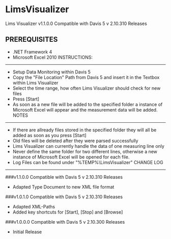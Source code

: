 LimsVisualizer
==============
Lims Visualizer v1.1.0.0
Compatible with Davis 5 v 2.10.310 Releases

PREREQUISITES
-------------
- .NET Framework 4
- Microsoft Excel 2010
INSTRUCTIONS:
-------------
- Setup Data Monitoring within Davis 5
- Copy the "File Location" Path from Davis 5 and insert it in the Textbox within Lims Visualizer
- Select the time range, how often Lims Visualizer should check for new files
- Press [Start]
- As soon as a new file will be added to the specified folder a instance of Microsoft Excel will appear and the measurement data will be added.
NOTES
-----
- If there are allready files stored in the specified folder they will all be added as soon as you press [Start]
- Old files will be deleted after they were parsed successfully
- Lims Visualizer can currently handle the data of one measuring line only
- Never define the same folder for two different lines, otherwise a new instance of Microsoft Excel will be opened for each file.
- Log Files can be found under "%TEMP%\LimsVisualizer"
CHANGE LOG
----------
###v1.1.0.0
Compatible with Davis 5 v 2.10.310 Releases
- Adapted Type Document to new XML file format

###v1.0.1.0
Compatible with Davis 5 v 2.10.310 Releases
- Adapted XML-Paths
- Added key shortcuts for [Start], [Stop] and [Browse]

###v1.0.0.0
Compatible with Davis 5 v 2.10.300 Releases
- Initial Release